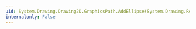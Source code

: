 ```yaml
---
uid: System.Drawing.Drawing2D.GraphicsPath.AddEllipse(System.Drawing.RectangleF)
internalonly: False
---
```

